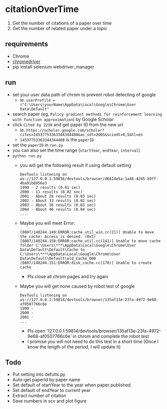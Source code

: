 # citationOverTime
1. Get the number of citations of a paper over time
2. Get the number of related paper under a topic

## requirements
- Chrome
- [chromedriver](http://chromedriver.storage.googleapis.com/index.html?path=77.0.3865.10/)
- pip install selenium webdriver_manager

## run
- set your user data path of chrom to prevent robot detecting of google
  - ie. `userProfile = r"C:\Users\yourName\AppData\Local\Google\Chrome\User Data\Default"`
- search paper (eg, `Policy gradient methods for reinforcement learning with function approximation`) by Google Scholar
- click `Cited by 2230` and get paper ID from the new url 
  - ie. `https://scholar.google.com/scholar?cites=14537753363344344488&as_sdt=2005&sciodt=0,5&hl=en`
  - `14537753363344344488` is the `paperID`
- set the `paperID` in `run.py`
- you can also set the time range (`startYear`, `endYear`, `interval`)
- `python run.py`
  - you will get the following result if using default setting
    ```
    DevTools listening on ws://127.0.0.1:59856/devtools/browser/d6614e5a-1a46-4245-b9ff-4ba91b8956e3
    1999 - 2 results (0.01 sec)
    2000 - 11 results (0.02 sec)
    2001 - About 28 results (0.03 sec)
    2002 - About 33 results (0.02 sec)
    2003 - About 36 results (0.03 sec)
    2004 - About 46 results (0.04 sec)
    ...
    ```
   
   - Maybe you will meet Error:
      ```
      [0807/140244.149:ERROR:cache_util_win.cc(21)] Unable to move the cache: Access is denied. (0x5)
      [0807/140244.150:ERROR:cache_util.cc(141)] Unable to move cache folder C:\Users\***\AppData\Local\Google\Chrome\User Data\Default\Default\Cache to C:\Users\***\AppData\Local\Google\Chrome\User Data\Default\Default\old_Cache_000
      [0807/140244.151:ERROR:disk_cache.cc(178)] Unable to create cache
      ```
      - Pls close all chrom pages and try again
    
    - Maybe you will get none caused by robot test of google
      ```
      DevTools listening on ws://127.0.0.1:59814/devtools/browser/135af13e-23fa-4972-9e68-af0507766c6e
      1999 -
      2000 -
      2001 -
      ...
      ```
       - Pls open '127.0.0.1:59814/devtools/browser/135af13e-23fa-4972-9e68-af0507766c6e' in chrom and complete the robot test
       - I promise you will not need to do this test in a short time (Once I know the length of the period, I will update it)
  
 ## Todo
 - Put setting into defults.py
 - Auto-get paperId by paper name 
 - Set default of startYear to the year when paper published
 - Set default of endYear to current year
 - Extract number of citation
 - Save numbers in scv and plot figure 
